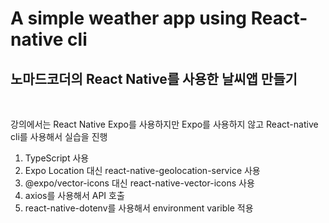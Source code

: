 # A simple weather app using React-native cli

## 노마드코더의 React Native를 사용한 날씨앱 만들기   

<br/>

강의에서는 React Native Expo를 사용하지만 Expo를 사용하지 않고 React-native cli를 사용해서 실습을 진행   

1. TypeScript 사용
2. Expo Location 대신 react-native-geolocation-service 사용
3. @expo/vector-icons 대신 react-native-vector-icons 사용
4. axios를 사용해서 API 호출
5. react-native-dotenv를 사용해서 environment varible 적용